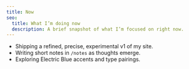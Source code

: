 ```yaml
---
title: Now
seo:
  title: What I’m doing now
  description: A brief snapshot of what I’m focused on right now.
---
```


- Shipping a refined, precise, experimental v1 of my site.
- Writing short notes in `/notes` as thoughts emerge.
- Exploring Electric Blue accents and type pairings.


